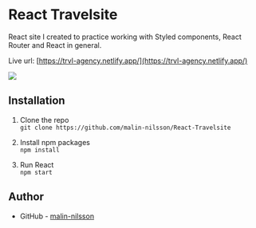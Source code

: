 # React Travelsite 
React site I created to practice working with Styled components, React Router and React in general.

Live url: [https://trvl-agency.netlify.app/](https://trvl-agency.netlify.app/)

![](./public/images/screenshot.jpg)

## Installation
1. Clone the repo\
`git clone https://github.com/malin-nilsson/React-Travelsite`

2. Install npm packages\
`npm install`

3. Run React\
`npm start`

## Author
- GitHub - [malin-nilsson](https://github.com/malin-nilsson)
